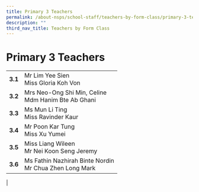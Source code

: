 ```yaml
---
title: Primary 3 Teachers
permalink: /about-nsps/school-staff/teachers-by-form-class/primary-3-teachers/
description: ""
third_nav_title: Teachers by Form Class
---
```

Primary 3 Teachers
==================

|  |  |
|---|---|
| **3.1** | Mr Lim Yee Sien<br>Miss Gloria Koh Von |
| **3.2** | Mrs Neo-Ong Shi Min, Celine<br>Mdm Hanim Bte Ab Ghani |
| **3.3** | Ms Mun Li Ting<br>Miss Ravinder Kaur |
| **3.4** | Mr Poon Kar Tung<br>Miss Xu Yumei |
| **3.5** | Miss Liang Wileen<br>Mr Nei Koon Seng Jeremy |
| **3.6** | Ms Fathin Nazhirah Binte Nordin<br>Mr Chua Zhen Long Mark |
|
